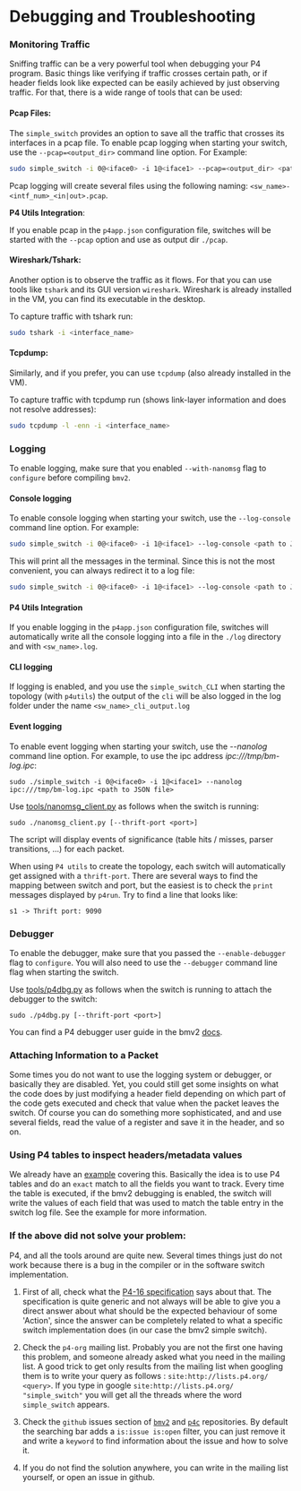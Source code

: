 # Debugging and Troubleshooting

### Monitoring Traffic

Sniffing traffic can be a very powerful tool when debugging your P4 program. Basic things like verifying
if traffic crosses certain path, or if header fields look like expected can be easily achieved by just
observing traffic. For that, there is a wide range of tools that can be used:

#### Pcap Files:

The `simple_switch` provides an option to save all the traffic that crosses its interfaces in a pcap file. To
enable pcap logging when starting your switch, use the `--pcap=<output_dir>` command line option. For Example:

```bash
sudo simple_switch -i 0@<iface0> -i 1@<iface1> --pcap=<output_dir> <path to JSON file>
```

Pcap logging will create several files using the following naming: `<sw_name>-<intf_num>_<in|out>.pcap`.

**P4 Utils Integration**:

If you enable pcap in the `p4app.json` configuration file, switches will be started with the `--pcap` option and use as output dir `./pcap`.

#### Wireshark/Tshark:

Another option is to observe the traffic as it flows. For that you can use tools like `tshark` and its GUI version `wireshark`. Wireshark
is already installed in the VM, you can find its executable in the desktop.

To capture traffic with tshark run:

```bash
sudo tshark -i <interface_name>
```

#### Tcpdump:

Similarly, and if you prefer, you can use `tcpdump` (also already installed in the VM).

To capture traffic with tcpdump run (shows link-layer information and does not resolve addresses):

```bash
sudo tcpdump -l -enn -i <interface_name>
```

### Logging

To enable logging, make sure that you enabled `--with-nanomsg` flag to `configure` before compiling `bmv2`.

#### Console logging

To enable console logging when starting your switch, use the `--log-console` command line option. For example:

```bash
sudo simple_switch -i 0@<iface0> -i 1@<iface1> --log-console <path to JSON file>
```

This will print all the messages in the terminal. Since this is not the most convenient, you can always redirect
it to a log file:

```bash
sudo simple_switch -i 0@<iface0> -i 1@<iface1> --log-console <path to JSON file> >/path_to_file/sw.log
```

#### P4 Utils Integration

If you enable logging in the `p4app.json` configuration file, switches will automatically write all the console logging
into a file in the `./log` directory and with `<sw_name>.log`.

#### CLI logging

If logging is enabled, and you use the `simple_switch_CLI` when starting the topology (with `p4utils`) the output
of the `cli` will be also logged in the log folder under the name `<sw_name>_cli_output.log`

#### Event logging

To enable event logging when starting your switch, use the *--nanolog* command
line option. For example, to use the ipc address *ipc:///tmp/bm-log.ipc*:

    sudo ./simple_switch -i 0@<iface0> -i 1@<iface1> --nanolog ipc:///tmp/bm-log.ipc <path to JSON file>

Use [tools/nanomsg_client.py](https://github.com/p4lang/behavioral-model/blob/master/tools/nanomsg_client.py) as follows when the
switch is running:

    sudo ./nanomsg_client.py [--thrift-port <port>]

The script will display events of significance (table hits / misses, parser
transitions, ...) for each packet.

When using `P4 utils` to create the topology, each switch will automatically get assigned with a
`thrift-port`. There are several ways to find the mapping between switch and port, but the easiest is
to check the `print` messages displayed by `p4run`. Try to find a line that looks like:

```
s1 -> Thrift port: 9090
```

### Debugger

To enable the debugger, make sure that you passed the `--enable-debugger` flag
to `configure`. You will also need to use the `--debugger` command line flag
when starting the switch.

Use [tools/p4dbg.py](https://github.com/p4lang/behavioral-model/blob/master/tools/p4dbg.py) as follows when the switch is running to
attach the debugger to the switch:

    sudo ./p4dbg.py [--thrift-port <port>]

You can find a P4 debugger user guide in the bmv2
 [docs](https://github.com/p4lang/behavioral-model/blob/master/docs/p4dbg_user_guide.md).

### Attaching Information to a Packet

Some times you do not want to use the logging system or debugger, or basically they are disabled. Yet, you could still
get some insights on what the code does by just modifying a header field depending on which part of the code
gets executed and check that value when the packet leaves the switch. Of course you can do something more sophisticated, and
and use several fields, read the value of a register and save it in the header, and so on.


### Using P4 tables to inspect headers/metadata values

We already have an [example](../examples/debugging_table/README.md) covering this. Basically the idea is to use
P4 tables and do an `exact` match to all the fields you want to track. Every time the table is executed, if the bmv2
debugging is enabled, the switch will write the values of each field that was used to match the table entry in the switch
log file. See the example for more information.

### If the above did not solve your problem:

P4, and all the tools around are quite new. Several times things just do not work
because there is a bug in the compiler or in the software switch implementation.

1. First of all, check what the [P4-16 specification](https://p4.org/p4-spec/docs/P4-16-v1.0.0-spec.html) says about that. The specification
is quite generic and not always will be able to give you a direct answer about what should be
the expected behaviour of some 'Action', since the answer can be completely related to what a
specific switch implementation does (in our case the bmv2 simple switch).

2. Check the `p4-org` mailing list. Probably you are not the first one having this problem, and someone
already asked what you need in the mailing list. A good trick to get only results from the mailing list when
googling them is to write your query as follows : `site:http://lists.p4.org/ <query>`. If you type in google
`site:http://lists.p4.org/ "simple_switch"` you will get all the threads where the word `simple_switch` appears.

3. Check the `github` issues section of [`bmv2`](https://github.com/p4lang/behavioral-model/issues)
and [`p4c`](https://github.com/p4lang/p4c/issues) repositories. By default the searching bar adds a `is:issue is:open`
filter, you can just remove it and write a `keyword` to find information about the issue and how to solve it.

4. If you do not find the solution anywhere, you can write in the mailing list yourself, or open an issue
in github.
